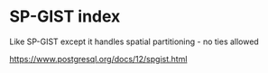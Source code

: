 # SP-GIST index
Like SP-GIST except it handles spatial partitioning - no ties allowed

https://www.postgresql.org/docs/12/spgist.html